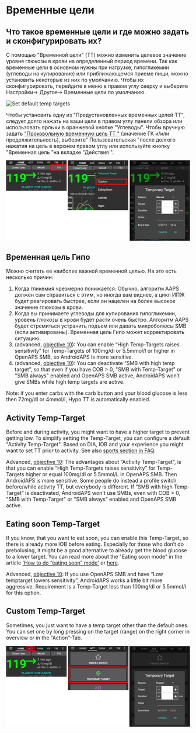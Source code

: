 # Временные цели

## Что такое временные цели и где можно задать и сконфигурировать их?

С помощью "Временной цели" (TT) можно изменить целевое значение уровня глюкозы в крови на определенный период времени. Так как временные цели в основном нужны при нагрузке, гипогликемии (углеводы на купирование) или приближающемся приеме пищи, можно установить некоторые из них по умолчанию. Чтобы их сконфигурировать, перейдите в меню в правом углу сверху и выберите Настройки-> Другое-> Временные цели по умолчанию.

![Set default temp targets](../images/TempTarget_Default.png)

Чтобы установить одну из "Предустановленных временных целей TT", следует долго нажать на ваши цели в правом углу панели обзора или использовать ярлыки в оранжевой кнопке "Углеводы". Чтобы вручную задать [ "Произвольную временную цель TT "](../Usage/temptarget#custom-temp-target) (значение ГК и/или продолжительность), выберите" Пользовательская "после долгого нажатия на цель в верхнем правом углу или используйте кнопку "Временная цель "на вкладке "Действия ".

![Set temp target](../images/TempTarget_Set2.png)

## Временная цель Гипо 

Можно считать ее наиболее важной временной целью. На это есть несколько причин:

1. Когда гликемия чрезмерно понижается: Обычно, алгоритм AAPS должен сам справиться с этим, но иногда вам виднее, а цикл ИПЖ будет реагировать быстрее, если он нацелен на более высокое значение глюкозы в крови.
2. Когда вы принимаете углеводы для купирования гипогликемии, уровень глюкозы в крови будет расти очень быстро. Алгоритм AAPS будет стремиться устранить подъем или давать микроболюсы SMB (если активированы). Временная цель Гипо может корректировать ситуацию. 
3. (advanced, [objective 10](../Usage/Objectives#objective-10-enabling-additional-oref1-features-for-daytime-use-such-as-super-micro-bolus-smb)): You can enable “High Temp-Targets raises sensitivity” for Temp-Targets of 100mg/dl or 5.5mmol/l or higher in OpenAPS SMB, so AndroidAPS is more sensitive.
4. (advanced, [objective 10](../Usage/Objectives#objective-10-enabling-additional-oref1-features-for-daytime-use-such-as-super-micro-bolus-smb)): You can deactivate “SMB with high temp target”, so that even if you have COB > 0, "SMB with Temp-Target" or "SMB always" enabled and OpenAPS SMB active, AndroidAPS won’t give SMBs while high temp targets are active. 

Note: if you enter carbs with the carb button and your blood glucose is less then 72mg/dl or 4mmol/l, Hypo TT is automatically enabled.

## Activity Temp-Target

Before and during activity, you might want to have a higher target to prevent getting low. To simplify setting the Temp-Target, you can configure a default "Activity Temp-Target". Based on DIA, IOB and your experience you might want to set TT prior to activity. See also [sports section in FAQ](../Getting-Started/FAQ#sports).

Advanced, [objective 10](../Usage/Objectives#objective-10-enabling-additional-oref1-features-for-daytime-use-such-as-super-micro-bolus-smb): The advantages about “Activity Temp-Target”, is that you can enable “High Temp-Targets raises sensitivity” for Temp-Targets higher or equal 100mg/dl or 5.5mmol/L in OpenAPS SMB. Then AndroidAPS is more sensitive. Some people do instead a profile switch before/while activity TT, but everybody is different. If “SMB with high Temp-Target” is deactivated, AndroidAPS won't use SMBs, even with COB > 0, "SMB with Temp-Target" or "SMB always" enabled and OpenAPS SMB active.

## Eating soon Temp-Target

If you know, that you want to eat soon, you can enable this Temp-Target, so there is already more IOB before eating. Especially for those who don’t do prebolusing, it might be a good alternative to already get the blood glucose to a lower target. You can read more about the "Eating soon mode" in the article ['How to do “eating soon” mode'](https://diyps.org/2015/03/26/how-to-do-eating-soon-mode-diyps-lessons-learned/) or [here](https://diyps.org/tag/eating-soon-mode/).

Advanced, [objective 10](../Usage/Objectives#objective-10-enabling-additional-oref1-features-for-daytime-use-such-as-super-micro-bolus-smb): If you use OpenAPS SMB and have “Low temptarget lowers sensitivity”, AndroidAPS works a little bit more aggressive. Requirement is a Temp-Target less than 100mg/dl or 5.5mmol/l for this option.

## Custom Temp-Target

Sometimes, you just want to have a temp target other than the default ones. You can set one by long pressing on the target (range) on the right corner in overview or in the “Action”-Tab.

![Set temp target through Action tab](../images/TempTarget_ActionTab.png)